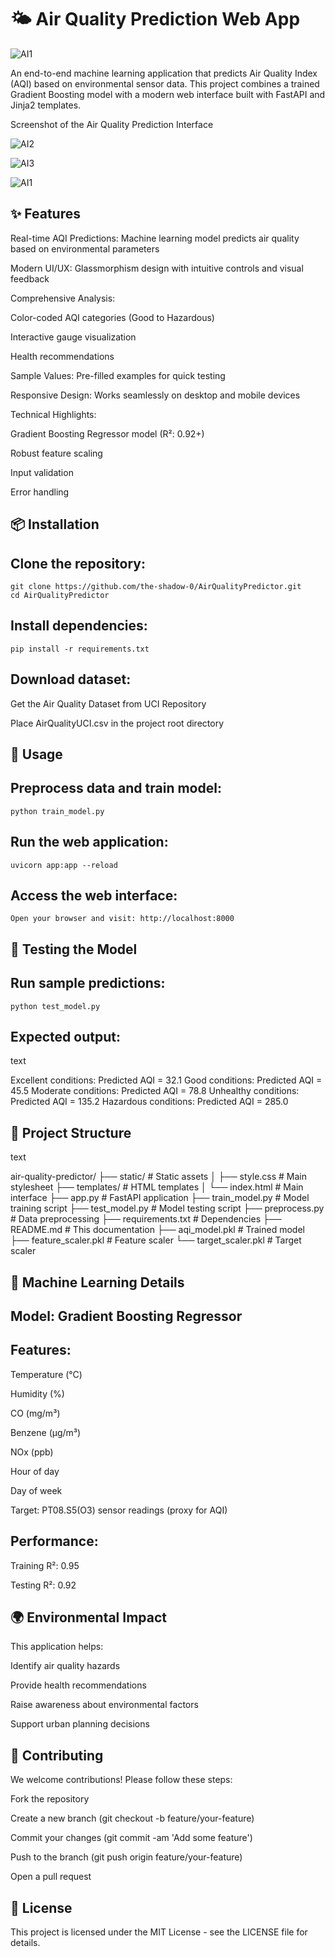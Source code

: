 # 🌤️ Air Quality Prediction Web App

![AI1](https://github.com/user-attachments/assets/a8821270-45a6-4efd-b0b2-091729fb9409)

An end-to-end machine learning application that predicts Air Quality Index (AQI) based on environmental sensor data. This project combines a trained Gradient Boosting model with a modern web interface built with FastAPI and Jinja2 templates.

Screenshot of the Air Quality Prediction Interface

![AI2](https://github.com/user-attachments/assets/556d94e1-89c9-4215-84d8-3849cf436e4e)

![AI3](https://github.com/user-attachments/assets/41d9aa73-1968-4569-bed0-5f098534f3d7)

![AI1](https://github.com/user-attachments/assets/a8821270-45a6-4efd-b0b2-091729fb9409)

## ✨ Features

   Real-time AQI Predictions: Machine learning model predicts air quality based on environmental parameters

   Modern UI/UX: Glassmorphism design with intuitive controls and visual feedback

   Comprehensive Analysis:

Color-coded AQI categories (Good to Hazardous)

Interactive gauge visualization

Health recommendations

Sample Values: Pre-filled examples for quick testing

Responsive Design: Works seamlessly on desktop and mobile devices

Technical Highlights:

   Gradient Boosting Regressor model (R²: 0.92+)

   Robust feature scaling

   Input validation

   Error handling

## 📦 Installation

 ## Clone the repository:

   
    git clone https://github.com/the-shadow-0/AirQualityPredictor.git
    cd AirQualityPredictor

 ## Install dependencies:
   
    pip install -r requirements.txt

## Download dataset:

  Get the Air Quality Dataset from UCI Repository

  Place AirQualityUCI.csv in the project root directory

## 🚀 Usage

  ## Preprocess data and train model:
    
    python train_model.py

  ## Run the web application:
    
    uvicorn app:app --reload

  ## Access the web interface:
  
    Open your browser and visit: http://localhost:8000

## 🧪 Testing the Model

## Run sample predictions:

    python test_model.py

## Expected output:
text

Excellent conditions: Predicted AQI = 32.1
Good conditions: Predicted AQI = 45.5
Moderate conditions: Predicted AQI = 78.8
Unhealthy conditions: Predicted AQI = 135.2
Hazardous conditions: Predicted AQI = 285.0

## 🧩 Project Structure
   text
   
   air-quality-predictor/
   ├── static/               # Static assets
   │   ├── style.css         # Main stylesheet
   ├── templates/            # HTML templates
   │   └── index.html        # Main interface
   ├── app.py                # FastAPI application
   ├── train_model.py        # Model training script
   ├── test_model.py         # Model testing script
   ├── preprocess.py         # Data preprocessing
   ├── requirements.txt      # Dependencies
   ├── README.md             # This documentation
   ├── aqi_model.pkl         # Trained model
   ├── feature_scaler.pkl    # Feature scaler
   └── target_scaler.pkl     # Target scaler


## 🧠 Machine Learning Details

## Model: Gradient Boosting Regressor

   ## Features:

Temperature (°C)

Humidity (%)

CO (mg/m³)

Benzene (µg/m³)

NOx (ppb)

Hour of day

Day of week

Target: PT08.S5(O3) sensor readings (proxy for AQI)

   ## Performance:

   Training R²: 0.95

   Testing R²: 0.92

## 🌍 Environmental Impact

 This application helps:

   Identify air quality hazards

   Provide health recommendations

   Raise awareness about environmental factors

   Support urban planning decisions

## 🤝 Contributing

 We welcome contributions! Please follow these steps:

   Fork the repository

   Create a new branch (git checkout -b feature/your-feature)

   Commit your changes (git commit -am 'Add some feature')

   Push to the branch (git push origin feature/your-feature)

   Open a pull request

## 📄 License

This project is licensed under the MIT License - see the LICENSE file for details.
